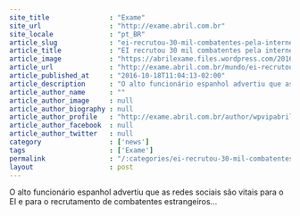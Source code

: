 ```yaml
---
site_title               : "Exame"
site_url                 : "http://exame.abril.com.br"
site_locale              : "pt_BR"
article_slug             : "ei-recrutou-30-mil-combatentes-pela-internet-afirma-espanha"
article_title            : "EI recrutou 30 mil combatentes pela internet, afirma Espanha"
article_image            : "https://abrilexame.files.wordpress.com/2016/10/size_960_16_9_soldados-do-estado-islamico-com-bandeira1.jpg?quality=70&strip=all&w=960"
article_url              : "http://exame.abril.com.br/mundo/ei-recrutou-30-mil-combatentes-pela-internet-afirma-espanha/"
article_published_at     : "2016-10-18T11:04:13-02:00"
article_description      : "O alto funcionário espanhol advertiu que as redes sociais são vitais para o EI e para o recrutamento de combatentes estrangeiros..."
article_author_name      : ""
article_author_image     : null
article_author_biography : null
article_author_profile   : "http://exame.abril.com.br/author/wpvipabril/"
article_author_facebook  : null
article_author_twitter   : null
category                 : ['news']
tags                     : ['Exame']
permalink                : "/:categories/ei-recrutou-30-mil-combatentes-pela-internet-afirma-espanha/"
layout                   : post
---
```


O alto funcionário espanhol advertiu que as redes sociais são vitais para o EI e para o recrutamento de combatentes estrangeiros...
